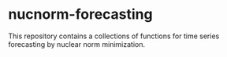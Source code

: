 # nucnorm-forecasting
This repository contains a collections of functions for time series forecasting by nuclear norm minimization.
